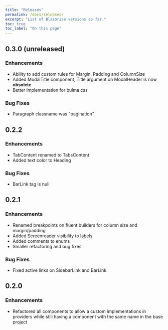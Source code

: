 ```yaml
---
title: "Releases"
permalink: /docs/releases/
excerpt: "List of Blazorise versions so far."
toc: true
toc_label: "On this page"
---
```


## 0.3.0 (unreleased)

### Enhancements

- Ability to add custom rules for Margin, Padding and ColumnSize
- Added ModalTitle component, Title argument on ModalHeader is now **obsolete**
- Better implementation for bulma css

### Bug Fixes

- Paragraph classname was "pagination"

## 0.2.2

### Enhancements

- TabContent renamed to TabsContent
- Added text color to Heading

### Bug Fixes

- BarLink tag is null

## 0.2.1

### Enhancements

- Renamed breakpoints on fluent builders for column size and margin/padding
- Added Screenreader visibility to labels
- Added comments to enums
- Smaller refactoring and bug fixes

### Bug Fixes

- Fixed active links on SidebarLink and BarLink

## 0.2.0

### Enhancements

- Refactored all components to allow a custom implementations in providers while still having a component with the same name in the base project